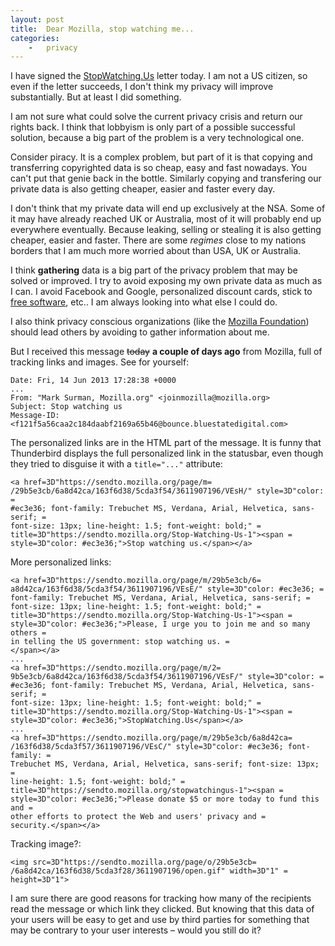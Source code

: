 ```yaml
---
layout: post
title:  Dear Mozilla, stop watching me...
categories:
    -   privacy
---
```

I have signed the [StopWatching.Us](https://optin.stopwatching.us/) letter today. I am not a US citizen, so even if the letter succeeds, I don't think my privacy will improve substantially. But at least I did something.

I am not sure what could solve the current privacy crisis and return our rights back. I think that lobbyism is only part of a possible successful solution, because a big part of the problem is a very technological one.

Consider piracy. It is a complex problem, but part of it is that copying and transferring copyrighted data is so cheap, easy and fast nowadays. You can't put that genie back in the bottle.  Similarly copying and transfering our private data is also getting cheaper, easier and faster every day.

I don't think that my private data will end up exclusively at the NSA. Some of it may have already reached UK or Australia, most of it will probably end up everywhere eventually. Because leaking, selling or stealing it is also getting cheaper, easier and faster. There are some *regimes* close to my nations borders that I am much more worried about than USA, UK or Australia.

I think **gathering** data is a big part of the privacy problem that may be solved or improved. I try to avoid exposing my own private data as much as I can. I avoid Facebook and Google, personalized discount cards, stick to [free software](https://www.fsf.org/about/what-is-free-software), etc.. I am always looking into what else I could do.

I also think privacy conscious organizations (like the [Mozilla Foundation](https://mozilla.org/)) should lead others by avoiding to gather information about me.

But I received this message <strike>today</strike> **a couple of days ago** from Mozilla, full of tracking links and images. See for yourself:

    Date: Fri, 14 Jun 2013 17:28:38 +0000
    ...
    From: "Mark Surman, Mozilla.org" <joinmozilla@mozilla.org>
    Subject: Stop watching us
    Message-ID: <f121f5a56caa2c184daabf2169a65b46@bounce.bluestatedigital.com>

The personalized links are in the HTML part of the message. It is funny that Thunderbird displays the full personalized link in the statusbar, even though they tried to disguise it with a `title="..."` attribute:

    <a href=3D"https://sendto.mozilla.org/page/m=
    /29b5e3cb/6a8d42ca/163f6d38/5cda3f54/3611907196/VEsH/" style=3D"color: =
    #ec3e36; font-family: Trebuchet MS, Verdana, Arial, Helvetica, sans-serif; =
    font-size: 13px; line-height: 1.5; font-weight: bold;" =
    title=3D"https://sendto.mozilla.org/Stop-Watching-Us-1"><span =
    style=3D"color: #ec3e36;">Stop watching us.</span></a>

More personalized links:

    <a href=3D"https://sendto.mozilla.org/page/m/29b5e3cb/6=
    a8d42ca/163f6d38/5cda3f54/3611907196/VEsE/" style=3D"color: #ec3e36; =
    font-family: Trebuchet MS, Verdana, Arial, Helvetica, sans-serif; =
    font-size: 13px; line-height: 1.5; font-weight: bold;" =
    title=3D"https://sendto.mozilla.org/Stop-Watching-Us-1"><span =
    style=3D"color: #ec3e36;">Please, I urge you to join me and so many others =
    in telling the US government: stop watching us. =
    </span></a>
    ...
    <a href=3D"https://sendto.mozilla.org/page/m/2=
    9b5e3cb/6a8d42ca/163f6d38/5cda3f54/3611907196/VEsF/" style=3D"color: =
    #ec3e36; font-family: Trebuchet MS, Verdana, Arial, Helvetica, sans-serif; =
    font-size: 13px; line-height: 1.5; font-weight: bold;" =
    title=3D"https://sendto.mozilla.org/Stop-Watching-Us-1"><span =
    style=3D"color: #ec3e36;">StopWatching.Us</span></a>
    ...
    <a href=3D"https://sendto.mozilla.org/page/m/29b5e3cb/6a8d42ca=
    /163f6d38/5cda3f57/3611907196/VEsC/" style=3D"color: #ec3e36; font-family: =
    Trebuchet MS, Verdana, Arial, Helvetica, sans-serif; font-size: 13px; =
    line-height: 1.5; font-weight: bold;" =
    title=3D"https://sendto.mozilla.org/stopwatchingus-1"><span =
    style=3D"color: #ec3e36;">Please donate $5 or more today to fund this and =
    other efforts to protect the Web and users' privacy and =
    security.</span></a>

Tracking image?:

    <img src=3D"https://sendto.mozilla.org/page/o/29b5e3cb=
    /6a8d42ca/163f6d38/5cda3f28/3611907196/open.gif" width=3D"1" =
    height=3D"1">

I am sure there are good reasons for tracking how many of the recipients read the message or which link they clicked. But knowing that this data of your users will be easy to get and use by third parties for something that may be contrary to your user interests – would you still do it?
